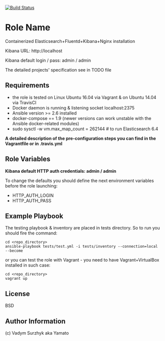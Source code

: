 [![Build Status](https://travis-ci.com/ironreality/docker-efk.svg?branch=master)](https://travis-ci.com/ironreality/docker-efk)

Role Name
=========

Containerized Elasticsearch+Fluentd+Kibana+Nginx installation

Kibana URL: http://localhost

Kibana default login / pass: admin / admin


The detailed projects' specification see in TODO file


Requirements
------------

- the role is tested on Linux Ubuntu 16.04 via Vagrant & on Ubuntu 14.04 via TravisCI
- Docker daemon is running & listening socket localhost:2375
- Ansible version >= 2.6 installed
- docker-compose == 1.9 (newer versions can work unstable with the Ansible docker-related modules)
- sudo sysctl -w vm.max_map_count = 262144 # to run Elasticsearch 6.4

**A detailed description of the pre-configuration steps you can find in the Vagrantfile or in .travis.yml**


Role Variables
--------------

**Kibana default HTTP auth credentials: admin / admin**

To change the defaults you should define the next environment variables before the role launching:

- HTTP_AUTH_LOGIN
- HTTP_AUTH_PASS


Example Playbook
----------------

The testing playbook & inventory are placed in tests directory. So to run you should fire the command:

```
cd <repo_directory>
ansible-playbook tests/test.yml -i tests/inventory --connection=local --become
```

or you can test the role with Vagrant - you need to have Vagrant+VirtualBox installed in such case:
```
cd <repo_directory>
vagrant up
```


License
-------

BSD

Author Information
------------------

(c) Vadym Surzhyk aka Yamato
